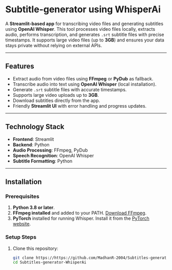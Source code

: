 # Subtitle-generator using WhisperAi

A **Streamlit-based app** for transcribing video files and generating subtitles using **OpenAI Whisper**. This tool processes video files locally, extracts audio, performs transcription, and generates `.srt` subtitle files with precise timestamps. It supports large video files (up to **3GB**) and ensures your data stays private without relying on external APIs.

---

## Features
- Extract audio from video files using **FFmpeg** or **PyDub** as fallback.
- Transcribe audio into text using **OpenAI Whisper** (local installation).
- Generate `.srt` subtitle files with accurate timestamps.
- Supports large video uploads up to **3GB**.
- Download subtitles directly from the app.
- Friendly **Streamlit UI** with error handling and progress updates.

---

## Technology Stack
- **Frontend**: Streamlit
- **Backend**: Python
- **Audio Processing**: FFmpeg, PyDub
- **Speech Recognition**: OpenAI Whisper
- **Subtitle Formatting**: Python

---

## Installation

### Prerequisites
1. **Python 3.8 or later**.
2. **FFmpeg installed** and added to your PATH. [Download FFmpeg](https://ffmpeg.org/download.html).
3. **PyTorch** installed for running Whisper. Install it from the [PyTorch website](https://pytorch.org/get-started/locally/).

### Setup Steps
1. Clone this repository:
   ```bash
   git clone https://https://github.com/MadhanR-2004/Subtitles-generator-WhisperAi
   cd Subtitles-generator-WhisperAi
